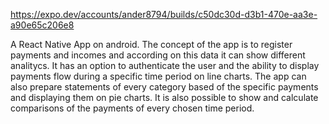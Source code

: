 https://expo.dev/accounts/ander8794/builds/c50dc30d-d3b1-470e-aa3e-a90e65c206e8

A React Native App on android. The concept of the app is to
register payments and incomes and according on this data it
can show different analitycs. It has an option to authenticate the
user and the ability to display payments flow during a specific
time period on line charts. The app can also prepare statements
of every category based of the specific payments and displaying
them on pie charts. It is also possible to show and calculate
comparisons of the payments of every chosen time period.
